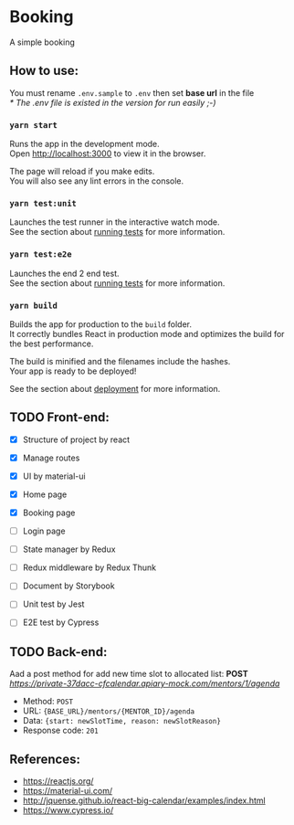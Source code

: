 # Booking

A simple booking

## How to use:

You must rename `.env.sample` to `.env` then set **base url** in the file\
_* The .env file is existed in the version for run easily ;-)_ 

### `yarn start`

Runs the app in the development mode.\
Open [http://localhost:3000](http://localhost:3000) to view it in the browser.

The page will reload if you make edits.\
You will also see any lint errors in the console.

### `yarn test:unit`

Launches the test runner in the interactive watch mode.\
See the section about [running tests](https://facebook.github.io/create-react-app/docs/running-tests) for more information.


### `yarn test:e2e`

Launches the end 2 end test.\
See the section about [running tests](https://docs.cypress.io/) for more information.


### `yarn build`

Builds the app for production to the `build` folder.\
It correctly bundles React in production mode and optimizes the build for the best performance.

The build is minified and the filenames include the hashes.\
Your app is ready to be deployed!

See the section about [deployment](https://facebook.github.io/create-react-app/docs/deployment) for more information.


## TODO Front-end:

- [x] Structure of project by react
- [x] Manage routes
- [x] UI by material-ui
- [x] Home page
- [x] Booking page
- [ ] Login page
- [ ] State manager by Redux
- [ ] Redux middleware by Redux Thunk
- [ ] Document by Storybook
- [ ] Unit test by Jest
- [ ] E2E test by Cypress


## TODO Back-end:
Aad a post method for add new time slot to allocated list:
**POST** _https://private-37dacc-cfcalendar.apiary-mock.com/mentors/1/agenda_
- Method: `POST`
- URL: `{BASE_URL}/mentors/{MENTOR_ID}/agenda`
- Data: `{start: newSlotTime, reason: newSlotReason}`
- Response code: `201`

## References:

- https://reactjs.org/
- https://material-ui.com/
- http://jquense.github.io/react-big-calendar/examples/index.html
- https://www.cypress.io/